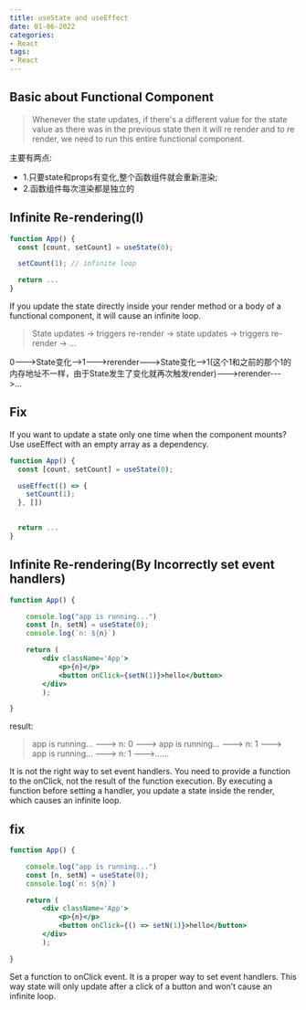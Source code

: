 ```yaml
---
title: useState and useEffect
date: 01-06-2022 
categories:
- React 
tags:
- React
---
```


## Basic about Functional Component
>Whenever the state updates, if there's a different value for the state value as there was in the previous state then it will re render and to re render, we need to run this entire functional component.

主要有两点:

- 1.只要state和props有变化,整个函数组件就会重新渲染;
- 2.函数组件每次渲染都是独立的

## Infinite Re-rendering(I)
```jsx
function App() {
  const [count, setCount] = useState(0);

  setCount(1); // infinite loop

  return ...
}
```
If you update the state directly inside your render method or a body of a functional component, it will cause an infinite loop.

>State updates → triggers re-render → state updates → triggers re-render → …

0--->State变化-->1--->rerender--->State变化-->1(这个1和之前的那个1的内存地址不一样，由于State发生了变化就再次触发render)--->rerender--->...


## Fix
If you want to update a state only one time when the component mounts? Use useEffect with an empty array as a dependency.

```jsx
function App() {
  const [count, setCount] = useState(0);

  useEffect(() => {
    setCount(1);
  }, [])
  

  return ...
}

```

## Infinite Re-rendering(By Incorrectly set event handlers)

```jsx
function App() {

    console.log("app is running...")
    const [n, setN] = useState(0);
    console.log(`n: ${n}`)

    return (
        <div className='App'>
            <p>{n}</p>
            <button onClick={setN(1)}>hello</button>
        </div>
        );

}

```

result:
>app is running... ---> n: 0 ---> app is running... ---> n: 1 ---> app is running... ---> n: 1 --->......

It is not the right way to set event handlers. You need to provide a function to the onClick, not the result of the function execution. By executing a function before setting a handler, you update a state inside the render, which causes an infinite loop.

## fix

```jsx
function App() {

    console.log("app is running...")
    const [n, setN] = useState(0);
    console.log(`n: ${n}`)

    return (
        <div className='App'>
            <p>{n}</p>
            <button onClick={() => setN(1)}>hello</button>
        </div>
        );

}

```

Set a function to onClick event. It is a proper way to set event handlers. This way state will only update after a click of a button and won’t cause an infinite loop.





